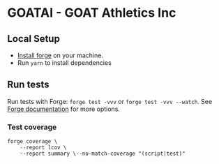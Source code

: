# GOATAI - GOAT Athletics Inc

## Local Setup

- [Install forge](https://book.getfoundry.sh/getting-started/installation) on your machine.
- Run `yarn` to install dependencies

## Run tests

Run tests with Forge: `forge test -vvv` or `forge test -vvv --watch`. See [Forge documentation](https://book.getfoundry.sh/forge/tests) for more options.

### Test coverage

```
forge coverage \
    --report lcov \
    --report summary \--no-match-coverage "(script|test)"
```
